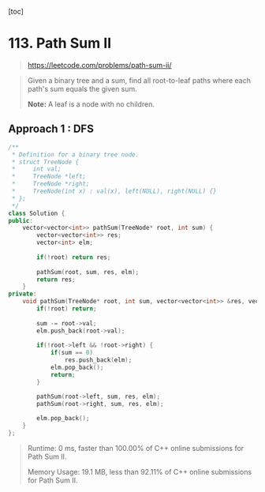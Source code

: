 [toc]

#  113. Path Sum II

> https://leetcode.com/problems/path-sum-ii/

> Given a binary tree and a sum, find all root-to-leaf paths where each path's sum equals the given sum.
>
> **Note:** A leaf is a node with no children.

## Approach 1 : DFS

```c++
/**
 * Definition for a binary tree node.
 * struct TreeNode {
 *     int val;
 *     TreeNode *left;
 *     TreeNode *right;
 *     TreeNode(int x) : val(x), left(NULL), right(NULL) {}
 * };
 */
class Solution {
public:
    vector<vector<int>> pathSum(TreeNode* root, int sum) {
        vector<vector<int>> res;
        vector<int> elm;
        
        if(!root) return res;
        
        pathSum(root, sum, res, elm);
        return res;
    }
private:
    void pathSum(TreeNode* root, int sum, vector<vector<int>> &res, vector<int> &elm){
        if(!root) return;
        
        sum -= root->val;
        elm.push_back(root->val);
        
        if(!root->left && !root->right) {
            if(sum == 0) 
                res.push_back(elm);
            elm.pop_back();
            return;
        }

        pathSum(root->left, sum, res, elm);
        pathSum(root->right, sum, res, elm);
        
        elm.pop_back();
    }
};
```
>Runtime: 0 ms, faster than 100.00% of C++ online submissions for Path Sum II.
>
>Memory Usage: 19.1 MB, less than 92.11% of C++ online submissions for Path Sum II.

